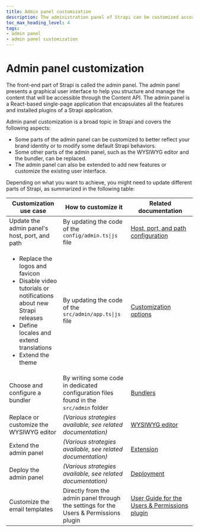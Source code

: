 ```yaml
---
title: Admin panel customization
description: The administration panel of Strapi can be customized according to your needs, so you can make it reflect your identity.
toc_max_heading_level: 4
tags:
- admin panel 
- admin panel customization
---
```


# Admin panel customization

The front-end part of Strapi is called the admin panel. The admin panel presents a graphical user interface to help you structure and manage the content that will be accessible through the Content API. The admin panel is a React-based single-page application that encapsulates all the features and installed plugins of a Strapi application.

Admin panel customization is a broad topic in Strapi and covers the following aspects:

- Some parts of the admin panel can be customized to better reflect your brand identity or to modify some default Strapi behaviors.
- Some other parts of the admin panel, such as the WYSIWYG editor and the bundler, can be replaced.
- The admin panel can also be extended to add new features or customize the existing user interface.

Depending on what you want to achieve, you might need to update different parts of Strapi, as summarized in the following table:

| Customization use case | How to customize it | Related documentation |
|---------------------------|-----------------------|-----------------------|
| Update the admin panel's host, port, and path  | By updating the code of the <code>config/admin.ts&#124;js</code> file | [ Host, port, and path configuration](/cms/admin-panel-customization/host-port-path) |
| <ul><li>Replace the logos and favicon</li><li>Disable video tutorials or notifications about new Strapi releases</li><li>Define locales and extend translations</li><li>Extend the theme</li></ul> | By updating the code of the <code>src/admin/app.ts&#124;js</code> file | [Customization options](/cms/admin-panel-customization/options) |
| Choose and configure a bundler | By writing some code in dedicated configuration files found in the `src/admin` folder | [Bundlers](/cms/admin-panel-customization/bundlers) |
| Replace or customize the WYSIWYG editor | _(Various strategies available, see related documentation)_ | [WYSIWYG editor](/cms/admin-panel-customization/wysiwyg-editor) |
| Extend the admin panel | _(Various strategies available, see related documentation)_ | [Extension](/cms/admin-panel-customization/extension) |
| Deploy the admin panel | _(Various strategies available, see related documentation)_ | [Deployment](/cms/configurations/admin-panel#deployment) |
| Customize the email templates | Directly from the admin panel through the settings for the Users & Permissions plugin | [User Guide for the Users&nbsp;&&nbsp;Permissions plugin](/cms/features/users-permissions#templating-emails) |
